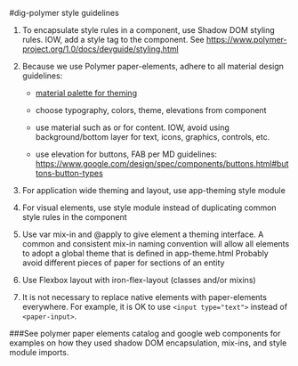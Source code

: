 #dig-polymer style guidelines
1. To encapsulate style rules in a component, use Shadow DOM styling rules.  IOW, add a style tag to the component.  See https://www.polymer-project.org/1.0/docs/devguide/styling.html

2. Because we use Polymer paper-elements, adhere to all material design guidelines:
    * [material palette for theming](https://www.materialpalette.com)

    * choose typography, colors, theme, elevations from [<paper-styles>](https://github.com/PolymerElements/paper-styles) component

    * use material such as <card> or <paper-material> for content.  IOW, avoid using background/bottom layer for text, icons, graphics, controls, etc.

    * use elevation for buttons, FAB per MD guidelines: https://www.google.com/design/spec/components/buttons.html#buttons-button-types

3. For application wide theming and layout, use app-theming style module
4. For visual elements, use style module instead of duplicating common style rules in the component
5. Use var mix-in and @apply to give element a theming interface.  A common and consistent mix-in naming convention will allow all elements to adopt a global theme that is defined in app-theme.html
Probably avoid different pieces of paper for sections of an entity
6. Use Flexbox layout with iron-flex-layout (classes and/or mixins)
7. It is not necessary to replace native elements with paper-elements everywhere.  For example, it is OK to use `<input type="text">` instead of `<paper-input>`.


###See polymer paper elements catalog and google web components for examples on how they used shadow DOM encapsulation, mix-ins, and style module imports.
